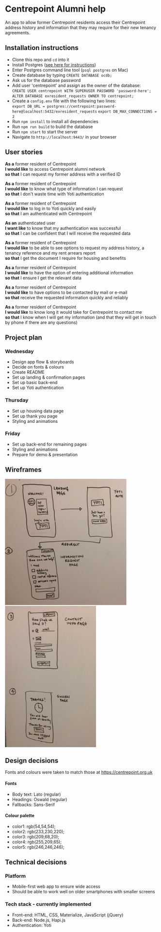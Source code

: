 # Centrepoint Alumni help

An app to allow former Centrepoint residents access their Centrepoint address history and information that they may require for their new tenancy agreements.

## Installation instructions

- Clone this repo and `cd` into it
- Install Postgres ([see here for instructions](https://github.com/dwyl/learn-postgresql))
- Enter Postgres command line tool (`psql postgres` on Mac)
- Create database by typing `CREATE DATABASE ocdb;`
- Ask us for the database password
- Add user 'centrepoint' and assign as the owner of the database:  
  `CREATE USER centrepoint WITH SUPERUSER PASSWORD 'password-here';`  
  `ALTER DATABASE exresident_requests OWNER TO centrepoint;`
- Create a `config.env` file with the following two lines:  
  `export DB_URL = postgres://centrepoint:password-here@localhost:5432/exresident_requests`
  `export DB_MAX_CONNECTIONS = 2`   
- Run `npm install` to install all dependencies
- Run `npm run build` to build the database
- Run `npm start` to start the server
- Navigate to `http://localhost:9443/` in your browser

## User stories

**As a** former resident of Centrepoint  
**I would like** to access Centrepoint alumni network  
**so that** I can request my former address with a verified ID    

**As a** former resident of Centrepoint  
**I would like** to know what type of information I can request  
**so that** I don't waste time with Yoti authentication  

**As a** former resident of Centrepoint  
**I would like** to log in to Yoti quickly and easily  
**so that** I am authenticated with Centrepoint  

**As an** authenticated user  
**I want like** to know that my authentication was successful  
**so that** I can be confident that I will receive the requested data  

**As a** former resident of Centrepoint  
**I would like** to be able to see options to request my address history, a tenancy reference and my rent arrears report  
**so that** I get the document I require for housing and benefits  

**As a** former resident of Centrepoint  
**I would like** to have the option of entering additional information  
**so that** I ensure I get the relevant data  

**As a** former resident of Centrepoint  
**I would like** to have options to be contacted by mail or e-mail  
**so that** receive the requested information quickly and reliably  

**As a** former resident of Centrepoint  
**I would like** to know long it would take for Centrepoint to contact me  
**so that** I know when I will get my information (and that they will get in touch by phone if there are any questions)  

## Project plan

### Wednesday

- Design app flow & storyboards
- Decide on fonts & colours
- Create README
- Set up landing & confirmation pages
- Set up basic back-end
- Set up Yoti authentication

### Thursday

- Set up housing data page
- Set up thank you page
- Styling and animations

### Friday

- Set up back-end for remaining pages
- Styling and animations
- Prepare for demo & presentation

## Wireframes

<img src="./wireframes/wireframes-12.JPG" width="400"/>
<img src="./wireframes/wireframes-34.JPG" width="300"/>

## Design decisions

Fonts and colours were taken to match those at https://centrepoint.org.uk

#### Fonts

- Body text: Lato (regular)
- Headings: Oswald (regular)
- Fallbacks: Sans-Serif

#### Colour palette
- color1: rgb(54,54,54);
- color2: rgb(233,230,220);
- color3: rgb(209,68,20);
- color4: rgb(255,209,65);
- color5: rgb(246,246,246);

## Technical decisions

### Platform
- Mobile-first web app to ensure wide access
- Should be able to work well on older smartphones with smaller screens

### Tech stack - currently implemented
- Front-end: HTML, CSS, Materialize, JavaScript (jQuery)
- Back-end: Node.js, Hapi.js
- Authentication: Yoti
